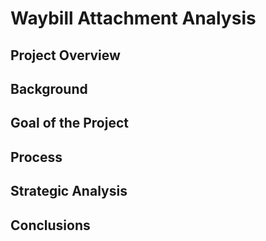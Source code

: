 # Waybill Attachment Analysis

## Project Overview

## Background

## Goal of the Project

## Process

## Strategic Analysis

## Conclusions
